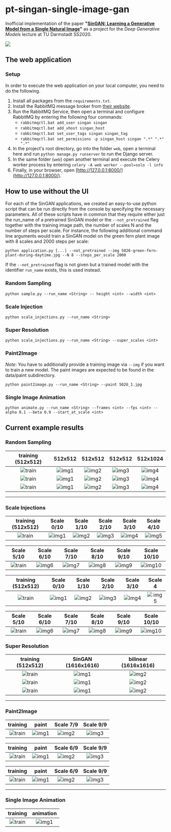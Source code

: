 # pt-singan-single-image-gan

Inofficial implementation of the paper __"[SinGAN: Learning a Generative Model from a Single Natural Image](https://arxiv.org/pdf/1905.01164.pdf)"__ as a project for the _Deep Generative Models_ lecture at TU Darmstadt SS2020.

<a href="https://github.com/jonasgrebe/pt-singan-single-image-gan/graphs/contributors">
  <img src="https://contributors-img.web.app/image?repo=jonasgrebe/pt-singan-single-image-gan" />
</a>

## The web application

### Setup
In order to execute the web application on your local computer, you need to do the following.
1. Install all packages from the `requirements.txt`.
2. Install the RabbitMQ message broker from [their website](https://www.rabbitmq.com/install-windows.html#service).
3. Run the RabbitMQ Service, then open a terminal and configure RabbitMQ by entering the following four commands:
   * `rabbitmqctl.bat add_user singan singan`
   * `rabbitmqctl.bat add_vhost singan_host`
   * `rabbitmqctl.bat set_user_tags singan singan_tag`
   * `rabbitmqctl.bat set_permissions -p singan_host singan ".*" ".*" ".*" `
4. In the project's root directory, go into the folder `web`, open a terminal here and run `python manage.py runserver` 
to run the Django server.
5. In the same folder (`web`) open another terminal and execute the Celery worker process by entering
`celery -A web worker --pool=solo -l info`
6. Finally, in your browser, open [http://127.0.0.1:8000/](http://127.0.0.1:8000/).

## How to use without the UI

For each of the SinGAN applications, we created an easy-to-use python script that can be run directly from the console by specifying the necessary parameters. All of these scripts have in common that they require either just the run_name of a pretrained SinGAN model or the ```--not_pretrained``` flag together with the training image path, the number of scales N and the number of steps per scale. For instance, the following additional command line arguments would train a SinGAN model on the green fern plant image with 8 scales and 2000 steps per scale:

```console
python application.py [...] --not_pretrained --img 5026-green-fern-plant-during-daytime.jpg --N 8 --steps_per_scale 2000
```

If the ```--not_pretrained``` flag is not given but a trained model with the identifier ```run_name``` exists, this is used instead.

### Random Sampling

```console
python sample.py --run_name <String> -- height <int> --width <int>
```

### Scale Injection

```console
python scale_injections.py --run_name <String>
```

### Super Resolution

```console
python scale_injections.py --run_name <String> --super_scales <int>
```

### Paint2Image
_Note_: You have to additionally provide a training image via ```--img``` if you want to train a new model. The paint images are expected to be found in the data/paint subdirectory.

```console
python paint2image.py --run_name <String> --paint 5026_1.jpg
```
### Single Image Animation

```console
python animate.py --run_name <String> --frames <int> --fps <int> --alpha 0.1 --beta 0.9 --start_at_scale <int>
```

## Current example results

### Random Sampling

training (512x512)         |         512x512           |         512x512           |          512x512          |         512x1024
:-------------------------:|:-------------------------:|:-------------------------:|:-------------------------:|:-------------------------:
![train](https://github.com/jonasgrebe/pt-singan-single-image-gan/blob/master/data/5026-green-fern-plant-during-daytime.jpg) |![img1](https://github.com/jonasgrebe/pt-singan-single-image-gan/blob/master/samples/singan_5026/0_0.jpg) |![img2](https://github.com/jonasgrebe/pt-singan-single-image-gan/blob/master/samples/singan_5026/0_1.jpg) |![img3](https://github.com/jonasgrebe/pt-singan-single-image-gan/blob/master/samples/singan_5026/0_2.jpg) |![img4](https://github.com/jonasgrebe/pt-singan-single-image-gan/blob/master/samples/singan_5026/size_512x1024.jpg) 
![train](https://github.com/jonasgrebe/pt-singan-single-image-gan/blob/master/data/473-brown-rock-wall.jpg) |![img1](https://github.com/jonasgrebe/pt-singan-single-image-gan/blob/master/samples/singan_473/0_0.jpg) |![img2](https://github.com/jonasgrebe/pt-singan-single-image-gan/blob/master/samples/singan_473/0_1.jpg) |![img3](https://github.com/jonasgrebe/pt-singan-single-image-gan/blob/master/samples/singan_473/0_2.jpg) |![img4](https://github.com/jonasgrebe/pt-singan-single-image-gan/blob/master/samples/singan_473/size_512x1024.jpg) 
![train](https://github.com/jonasgrebe/pt-singan-single-image-gan/blob/master/data/1497-calm-body-of-water-near-tall-trees-during-daytime.jpg)  |![img1](https://github.com/jonasgrebe/pt-singan-single-image-gan/blob/master/samples/singan_1497/0_0.jpg) |![img2](https://github.com/jonasgrebe/pt-singan-single-image-gan/blob/master/samples/singan_1497/0_1.jpg) |![img3](https://github.com/jonasgrebe/pt-singan-single-image-gan/blob/master/samples/singan_1497/0_2.jpg) |![img4](https://github.com/jonasgrebe/pt-singan-single-image-gan/blob/master/samples/singan_1497/size_512x1024.jpg) 

----

### Scale Injections

training (512x512)         |         Scale 0/10           |         Scale 1/10           |          Scale 2/10          |         Scale 3/10   |         Scale 4/10
:-------------------------:|:-------------------------:|:-------------------------:|:-------------------------:|:-------------------------:|:-------------------------:
![train](https://github.com/jonasgrebe/pt-singan-single-image-gan/blob/master/data/5026-green-fern-plant-during-daytime.jpg) |![img1](https://github.com/jonasgrebe/pt-singan-single-image-gan/blob/master/samples/singan_5026/inj_0.jpg) |![img2](https://github.com/jonasgrebe/pt-singan-single-image-gan/blob/master/samples/singan_5026/inj_1.jpg) |![img3](https://github.com/jonasgrebe/pt-singan-single-image-gan/blob/master/samples/singan_5026/inj_2.jpg) |![img4](https://github.com/jonasgrebe/pt-singan-single-image-gan/blob/master/samples/singan_5026/inj_3.jpg) |![img5](https://github.com/jonasgrebe/pt-singan-single-image-gan/blob/master/samples/singan_5026/inj_4.jpg) 

Scale 5/10         |         Scale 6/10          |         Scale 7/10           |          Scale 8/10          |         Scale 9/10 |         Scale 10/10
:-------------------------:|:-------------------------:|:-------------------------:|:-------------------------:|:-------------------------:|:-------------------------:
![train](https://github.com/jonasgrebe/pt-singan-single-image-gan/blob/master/samples/singan_5026/inj_4.jpg) |![img6](https://github.com/jonasgrebe/pt-singan-single-image-gan/blob/master/samples/singan_5026/inj_5.jpg) |![img7](https://github.com/jonasgrebe/pt-singan-single-image-gan/blob/master/samples/singan_5026/inj_6.jpg) |![img8](https://github.com/jonasgrebe/pt-singan-single-image-gan/blob/master/samples/singan_5026/inj_7.jpg) |![img9](https://github.com/jonasgrebe/pt-singan-single-image-gan/blob/master/samples/singan_5026/inj_8.jpg) |![img10](https://github.com/jonasgrebe/pt-singan-single-image-gan/blob/master/samples/singan_5026/inj_9.jpg) |![img11](https://github.com/jonasgrebe/pt-singan-single-image-gan/blob/master/samples/singan_5026/inj_10.jpg)

training (512x512)         |         Scale 0/10           |         Scale 1/10          |          Scale 2/10          |         Scale 3/10   |         Scale 4
:-------------------------:|:-------------------------:|:-------------------------:|:-------------------------:|:-------------------------:|:-------------------------:
![train](https://github.com/jonasgrebe/pt-singan-single-image-gan/blob/master/data/473-brown-rock-wall.jpg) |![img1](https://github.com/jonasgrebe/pt-singan-single-image-gan/blob/master/samples/singan_473/inj_0.jpg) |![img2](https://github.com/jonasgrebe/pt-singan-single-image-gan/blob/master/samples/singan_473/inj_1.jpg) |![img3](https://github.com/jonasgrebe/pt-singan-single-image-gan/blob/master/samples/singan_473/inj_2.jpg) |![img4](https://github.com/jonasgrebe/pt-singan-single-image-gan/blob/master/samples/singan_473/inj_3.jpg) |![img5](https://github.com/jonasgrebe/pt-singan-single-image-gan/blob/master/samples/singan_473/inj_4.jpg) 

Scale 5/10         |         Scale 6/10          |         Scale 7/10           |          Scale 8/10          |         Scale 9/10 |         Scale 10/10
:-------------------------:|:-------------------------:|:-------------------------:|:-------------------------:|:-------------------------:|:-------------------------:
![train](https://github.com/jonasgrebe/pt-singan-single-image-gan/blob/master/samples/singan_473/inj_4.jpg) |![img6](https://github.com/jonasgrebe/pt-singan-single-image-gan/blob/master/samples/singan_473/inj_5.jpg) |![img7](https://github.com/jonasgrebe/pt-singan-single-image-gan/blob/master/samples/singan_473/inj_6.jpg) |![img8](https://github.com/jonasgrebe/pt-singan-single-image-gan/blob/master/samples/singan_473/inj_7.jpg) |![img9](https://github.com/jonasgrebe/pt-singan-single-image-gan/blob/master/samples/singan_473/inj_8.jpg) |![img10](https://github.com/jonasgrebe/pt-singan-single-image-gan/blob/master/samples/singan_473/inj_9.jpg) |![img11](https://github.com/jonasgrebe/pt-singan-single-image-gan/blob/master/samples/singan_473/inj_10.jpg)

### Super Resolution

training (512x512)         |       SinGAN  (1616x1616)     |         bilinear (1616x1616)          |  
:-------------------------:|:-------------------------:|:-------------------------:|
![train](https://github.com/jonasgrebe/pt-singan-single-image-gan/blob/master/data/5026-green-fern-plant-during-daytime.jpg) | ![img1](https://github.com/jonasgrebe/pt-singan-single-image-gan/blob/master/samples/singan_5026/img_sr_4r.jpg) | ![img2](https://github.com/jonasgrebe/pt-singan-single-image-gan/blob/master/samples/singan_5026/img_bilinear_4r.jpg)
![train](https://github.com/jonasgrebe/pt-singan-single-image-gan/blob/master/data/5739-black-nike-slide-sandals-on-swimming-pool.jpg) | ![img1](https://github.com/jonasgrebe/pt-singan-single-image-gan/blob/master/samples/singan_5739/img_sr_4r.jpg) | ![img2](https://github.com/jonasgrebe/pt-singan-single-image-gan/blob/master/samples/singan_5739/img_bilinear_4r.jpg)
![train](https://github.com/jonasgrebe/pt-singan-single-image-gan/blob/master/data/856-zebra-in-savanna.jpg) | ![img1](https://github.com/jonasgrebe/pt-singan-single-image-gan/blob/master/samples/singan_856/img_sr_4r.jpg) | ![img2](https://github.com/jonasgrebe/pt-singan-single-image-gan/blob/master/samples/singan_856/img_bilinear_4r.jpg)

----

### Paint2Image
training       |       paint   |   Scale 7/9   |    Scale 9/9
:-------------------------:|:-------------------------:|:-------------------------:|:-------------------------:|
![train](https://github.com/jonasgrebe/pt-singan-single-image-gan/blob/master/data/5026-green-fern-plant-during-daytime.jpg)  | ![img1](https://github.com/jonasgrebe/pt-singan-single-image-gan/blob/master/data/paint/5026_1.jpg)| ![img2](https://github.com/jonasgrebe/pt-singan-single-image-gan/blob/master/samples/singan_5026/paint_5026_1_7.jpg) | ![img3](https://github.com/jonasgrebe/pt-singan-single-image-gan/blob/master/samples/singan_5026/paint_5026_1_9.jpg)

training       |       paint   |   Scale 6/9   |    Scale 9/9
:-------------------------:|:-------------------------:|:-------------------------:|:-------------------------:|
![train](https://github.com/jonasgrebe/pt-singan-single-image-gan/blob/master/data/5739-black-nike-slide-sandals-on-swimming-pool.jpg)  | ![img1](https://github.com/jonasgrebe/pt-singan-single-image-gan/blob/master/data/paint/5793_0.jpg)| ![img2](https://github.com/jonasgrebe/pt-singan-single-image-gan/blob/master/samples/singan_5739/paint_5793_0_6.jpg) | ![img3](https://github.com/jonasgrebe/pt-singan-single-image-gan/blob/master/samples/singan_5739/paint_5793_0_9.jpg)

training       |       paint   |   Scale 6/9   |    Scale 9/9
:-------------------------:|:-------------------------:|:-------------------------:|:-------------------------:|
![train](https://github.com/jonasgrebe/pt-singan-single-image-gan/blob/master/data/473-brown-rock-wall.jpg)  | ![img1](https://github.com/jonasgrebe/pt-singan-single-image-gan/blob/master/data/paint/473_1.jpg)| ![img2](https://github.com/jonasgrebe/pt-singan-single-image-gan/blob/master/samples/singan_473/paint_473_1_6.jpg) | ![img3](https://github.com/jonasgrebe/pt-singan-single-image-gan/blob/master/samples/singan_473/paint_473_1_9.jpg)
----

### Single Image Animation

training       |       animation   |
:-------------------------:|:-------------------------:|
![train](https://github.com/jonasgrebe/pt-singan-single-image-gan/blob/master/data/lightning.jpg) | ![img1](https://github.com/jonasgrebe/pt-singan-single-image-gan/blob/master/samples/singan_lightning/animation.gif)
